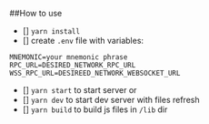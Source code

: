 ##How to use

- [] `yarn install`
- [] create `.env` file with variables:

```
MNEMONIC=your mnemonic phrase
RPC_URL=DESIRED_NETWORK_RPC_URL
WSS_RPC_URL=DESIREED_NETWORK_WEBSOCKET_URL

```

- [] `yarn start` to start server or
- [] `yarn dev` to start dev server with files refresh
- [] `yarn build` to build js files in `/lib` dir

